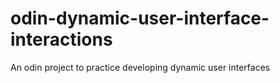 # odin-dynamic-user-interface-interactions
An odin project to practice developing dynamic user interfaces